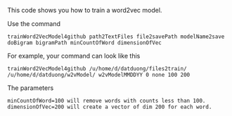 
This code shows you how to train a word2vec model. 

Use the command 
```
trainWord2VecModel4github path2TextFiles file2savePath modelName2save doBigram bigramPath minCountOfWord dimensionOfVec
```

For example, your command can look like this 

```
trainWord2VecModel4github /u/home/d/datduong/files2train/ /u/home/d/datduong/w2vModel/ w2vModelMMDDYY 0 none 100 200
```

The parameters 
```
minCountOfWord=100 will remove words with counts less than 100.
dimensionOfVec=200 will create a vector of dim 200 for each word.
```
